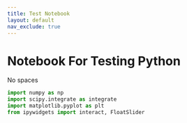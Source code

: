 ```yaml
---
title: Test Notebook
layout: default
nav_exclude: true
---
```


# Notebook For Testing Python 

No spaces

```python
import numpy as np
import scipy.integrate as integrate
import matplotlib.pyplot as plt
from ipywidgets import interact, FloatSlider
```
